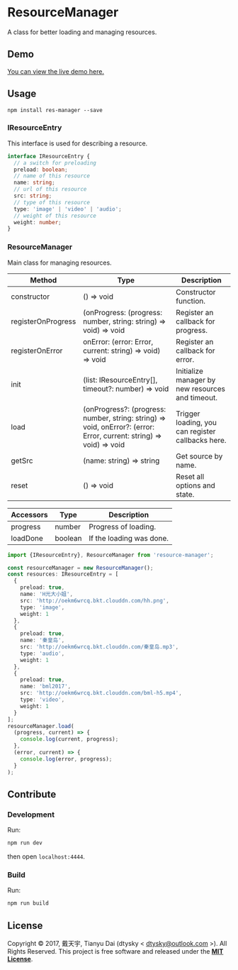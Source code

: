 # ResourceManager

A class for better loading and managing resources.

## Demo

[You can view the live demo here.](http://resource-manager.dtysky.moe)
## Usage

```shell
npm install res-manager --save
```

### IResourceEntry

This interface is used for describing a resource.

```ts
interface IResourceEntry {
  // a switch for preloading
  preload: boolean;
  // name of this resource
  name: string;
  // url of this resource
  src: string;
  // type of this resource
  type: 'image' | 'video' | 'audio';
  // weight of this resource
  weight: number;
}
```

### ResourceManager

Main class for managing resources.

|Method|Type|Description|
|-|-|-|
|constructor|() => void|Constructor function.|
|registerOnProgress|(onProgress: (progress: number, string: string) => void) => void|Register an callback for progress.|
|registerOnError|onError: (error: Error, current: string) => void) => void|Register an callback for error.|
|init|(list: IResourceEntry[], timeout?: number) => void|Initialize manager by new resources and timeout.|
|load|(onProgress?: (progress: number, string: string) => void, onError?: (error: Error, current: string) => void) => void|Trigger loading, you can register callbacks here.|
|getSrc|(name: string) => string|Get source by name.|
|reset|() => void|Reset all options and state.|

|Accessors|Type|Description|
|-|-|-|
|progress|number|Progress of loading.|
|loadDone|boolean|If the loading was done.|

```ts
import {IResourceEntry}, ResourceManager from 'resource-manager';

const resourceManager = new ResourceManager();
const resources: IResourceEntry = [
  {
    preload: true,
    name: 'H光大小姐',
    src: 'http://oekm6wrcq.bkt.clouddn.com/hh.png',
    type: 'image',
    weight: 1
  },
  {
    preload: true,
    name: '秦皇岛',
    src: 'http://oekm6wrcq.bkt.clouddn.com/秦皇岛.mp3',
    type: 'audio',
    weight: 1
  },
  {
    preload: true,
    name: 'bml2017',
    src: 'http://oekm6wrcq.bkt.clouddn.com/bml-h5.mp4',
    type: 'video',
    weight: 1
  }
];
resourceManager.load(
  (progress, current) => {
    console.log(current, progress);
  },
  (error, current) => {
    console.log(error, progress);
  }
);
```

## Contribute

### Development

Run:

```bash
npm run dev
```

then open `localhost:4444`.

### Build

Run:

```bash
npm run build
```

## License

Copyright © 2017, 戴天宇, Tianyu Dai (dtysky < dtysky@outlook.com >). All Rights Reserved.
This project is free software and released under the **[MIT License](https://opensource.org/licenses/MIT)**.


